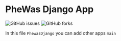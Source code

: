 # PheWas Django App
![GitHub issues](https://img.shields.io/github/issues/inamjr/GitSearchApp)
![GitHub forks](https://img.shields.io/github/forks/inamjr/phewas_django?color=green)

In this file ```PhewasDjango``` you can add other apps ```main```

